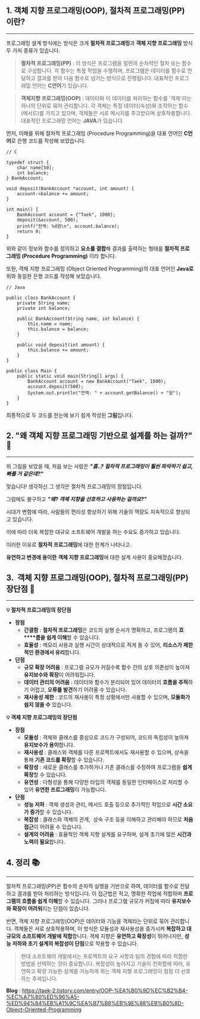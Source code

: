 ## 1\. 객체 지향 프로그래밍(OOP), 절차적 프로그래밍(PP) 이란?

---

프로그래밍 설계 방식에는 방식은 크게 **절차적 프로그래밍**과 **객체 지향 프로그래밍** 방식 두 가지 종류가 있습니다.
 
> **절차적 프로그래밍(PP)** : 이 방식은 프로그램을 일련의 순차적인 절차 또는 함수로 구성합니다. 각 함수는 특정 작업을 수행하며, 프로그램은 데이터를 함수로 전달하고 결과를 받아 다음 함수로 넘기는 방식으로 진행됩니다. 대표적인 프로그래밍 언어는 **C언어**가 있습니다.

>   
> **객체지향 프로그래밍(OOP)** : 데이터와 이 데이터를 처리하는 함수를 '객체'라는 하나의 단위로 묶어 관리합니다. 각 객체는 특정 데이터(속성)와 조작하는 함수(메서드)를 가지고 있으며, 객체들은 서로 메시지를 주고받으며 상호작용합니다. 대표적인 프로그래밍 언어는 **JAVA**가 있습니다.

먼저, 이해를 위해 절차적 프로그래밍 (Procedure Programming)을 대표 언어인 **C언어**로 은행 코드를 작성해 보았습니다.

```
// C

typedef struct {
    char name[50];
    int balance;
} BankAccount;

void deposit(BankAccount *account, int amount) {
    account->balance += amount;
}

int main() {
    BankAccount account = {"Taek", 1000};
    deposit(&account, 500);
    printf("잔액: %d원\n", account.balance);
    return 0;
}
```

위와 같이 정보와 함수를 정의하고 **요소를 결합**해 결과를 출력하는 형태를 **절차적 프로그래밍 (Procedure Programming)** 이라 합니다.

또한, 객체 지향 프로그래밍 (Object Oriented Programming)의 대표 언어인 **Java로** 위와 동일한 은행 코드를 작성해 보았습니다.

```
// Java

public class BankAccount {
    private String name;
    private int balance;

    public BankAccount(String name, int balance) {
        this.name = name;
        this.balance = balance;
    }

    public void deposit(int amount) {
        this.balance += amount;
    }
}
```

```
public class Main {
    public static void main(String[] args) {
        BankAccount account = new BankAccount("Taek", 1000);
        account.deposit(500);
        System.out.println("잔액: " + account.getBalance() + "원");
    }
}
```

최종적으로 두 코드를 한눈에 보기 쉽게 작성된 **그림**입니다.

## 2\. "왜 객체 지향 프로그래밍 기반으로 설계를 하는 걸까?" 🤔

---

위 그림을 보았을 때, 처음 보는 사람은 **_"흠..? 절차적 프로그래밍이 훨씬 파악하기 쉽고, 빠를 거 같은데?"_**

맞습니다! 생각하신 그 생각은 절차적 프로그래밍의 장점입니다.

그럼에도 불구하고 _**"왜? 객체 지향을 선호하고 사용하는 걸까요?"**_

시대가 변함에 따라, 사람들의 편리성 향상하기 위해 기술의 역량도 지속적으로 향상되고 있습니다.

이에 따라 더욱 복잡한 대규모 소프트웨어 개발을 하는 수요도 증가하고 있습니다.

이러한 이유로 **절차적 프로그래밍**에 대한 한계가 나타나고.

**유연하고 변경에 용이한** **객체 지향 프로그래밍**에 대한 설계 사용이 중요해졌습니다.

## 3.  객체 지향 프로그래밍(OOP), 절차적 프로그래밍(PP) 장단점 📖

---

**💡 절차적 프로그래밍의 장단점** 

-   **장점**
    -   **간결함** : **절차적 프로그래밍**은 코드의 실행 순서가 명확하고, 프로그램의 **흐****름을 쉽게 이해**할 수 있습니다.
    -   **효율성** : 메모리 사용과 실행 시간이 상대적으로 적게 들 수 있어, **리소스가 제한적인 환경에서 유리**합니다.
-   **단점**
    -   **규모 확장 어려움** : 프로그램 규모가 커질수록 함수 간의 상호 의존성이 높아져 **유지보수와 확장**이 어려워집니다.
    -   **데이터 관리의 어려움** : 데이터와 함수가 분리되어 있어 데이터의 **흐름을 추적**하기 어렵고, **오류를 발견**하기 어려울 수 있습니다.
    -   **재사용성 제한** : 코드의 재사용이 특정 상황에서만 사용할 수 있으며, **모듈화가 쉽지 않을 수** 있습니다.

**💡 객체 지향 프로그래밍의 장단점**

-   **장점**
    -   **모듈성** : 객체와 클래스를 중심으로 코드가 구성되어, 코드의 독립성이 높아져 **유지보수가 용이**합니다.
    -   **재사용성** : 클래스와 객체를 다른 프로젝트에서도 재사용할 수 있으며, 상속을 통해 **기존 코드를 확장**할 수 있습니다.
    -   **확장성** : 새로운 클래스를 추가하거나 기존 클래스를 수정하여 프로그램을 **쉽게 확장**할 수 있습니다.
    -   **유연성** : 다형성을 통해 다양한 타입의 객체를 동일한 인터페이스로 처리할 수 있어 **유연한 프로그래밍**이 가능합니다.
-   **단점**
    -   **성능 저하** : 객체 생성과 관리, 메서드 호출 등으로 추가적인 작업으로 **시간 소요가 증가**할 수 있습니다.
    -   **복잡성** : 클래스와 객체의 관계,  상속 구조 등을 이해하고 관리해야 하므로 **처음 접근**이 어려울 수 있습니다.
    -   **설계의 어려움** : 효율적인 객체 지향 설계를 요구하며, 설계 초기에 많은 **시간과 노력이 필요**합니다.

## 4\. 정리 📚

---

절차적 프로그래밍(PP)은 함수의 순차적 실행을 기반으로 하여, 데이터를 함수로 전달하고 결과를 받아 처리하는 방식입니다. 이 접근법은 작고, 명확한 작업에 적합하며 **프로그램의 흐름을 쉽게 이해**할 수 있습니다. 그러나 프로그램 규모가 커짐에 따라 **유지보수와 확장이 어려워**지는 단점이 있습니다.

반면, 객체 지향 프로그래밍(OOP)은 데이터와 기능을 객체라는 단위로 묶어 관리합니다. 객체들은 서로 상호작용하며, 이 방식은 모듈성과 재사용성을 증가시켜 **복잡하고 대규모의 소프트웨어 개발에 적합**합니다. 객체 지향은 **유연하고 확장성**이 뛰어나지만, **성능 저하와 초기 설계의 복잡성이 단점**으로 작용할 수 있습니다.

> 현대 소프트웨어 개발에서는 프로젝트의 요구 사항과 팀의 경험에 따라 적합한 방법을 선택하는 것이 중요합니다. 복잡성이 높아지고 기술이 진화함에 따라, 유연하고 확장 가능한 설계를 가능하게 하는 객체 지향 프로그래밍이 점점 더 선호하는 추세입니다.

**Blog** : https://taek-2.tistory.com/entry/OOP-%EA%B0%9D%EC%B2%B4-%EC%A7%80%ED%96%A5-%ED%94%84%EB%A1%9C%EA%B7%B8%EB%9E%98%EB%B0%8D-Object-Oriented-Programming
